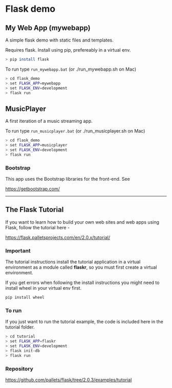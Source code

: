 # Flask demo

## My Web App (mywebapp)

A simple flask demo with static files and templates.

Requires flask.  Install using pip, prefereably in a virtual env.

```sh
> pip install flask
```

To run type ```run_mywebapp.bat```   (or ./run_mywebapp.sh on Mac)
```sh
> cd flask_demo
> set FLASK_APP=mywebapp
> set FLASK_ENV=development
> flask run
```

## MusicPlayer

A first iteration of a music streaming app.

To run type ```run_musicplayer.bat```   (or ./run_musicplayer.sh on Mac)
```sh
> cd flask_demo
> set FLASK_APP=musicplayer
> set FLASK_ENV=development
> flask run
```

### Bootstrap

This app uses the Bootstrap libraries for the front-end. See

<https://getbootstrap.com/>

------------------

## The Flask Tutorial

If you want to learn how to build your own web sites and web apps using Flask, follow the tutorial here -

<https://flask.palletsprojects.com/en/2.0.x/tutorial/>

### Important

The tutorial instructions install the tutorial application in a virtual environment as a module called **flaskr**, so you must first create a virtual environment. 

If you get errors when following the install instructions you might need to install wheel in your virtual env first.

```sh
pip install wheel
```

### To run

If you just want to run the tutorial example, the code is included here in the tutorial folder.

```sh
> cd tutorial
> set FLASK_APP=flaskr
> set FLASK_ENV=development
> flask init-db
> flask run
```

### Repository

<https://github.com/pallets/flask/tree/2.0.3/examples/tutorial>



